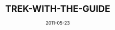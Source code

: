 ---
layout: music 
title: "TREK-WITH-THE-GUIDE"
series: "The Guide"
date: 2011-05-23 
description: "Chuck Mingo talks about how to recognize and follow the Holy Spirit's guidance."
audio: "http://s3.amazonaws.com/crossroadsaudiomessages/theguide01.mp3"
audio-duration: "42:43"
src: "http://www.crossroads.net/players/media/mediumHz/TheGuide_190x110.jpg"
---